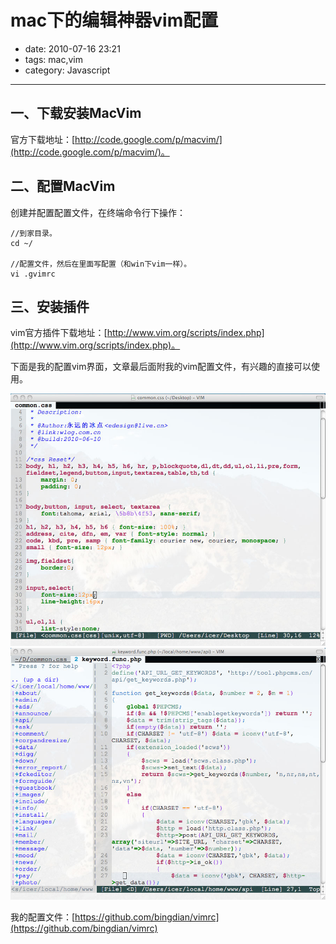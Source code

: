 # mac下的编辑神器vim配置

- date: 2010-07-16 23:21
- tags: mac,vim
- category: Javascript

----------------

## 一、下载安装MacVim

官方下载地址：[http://code.google.com/p/macvim/](http://code.google.com/p/macvim/)。

## 二、配置MacVim

创建并配置配置文件，在终端命令行下操作：

    //到家目录。
    cd ~/
    
    //配置文件，然后在里面写配置（和win下vim一样）。
    vi .gvimrc

## 三、安装插件

vim官方插件下载地址：[http://www.vim.org/scripts/index.php](http://www.vim.org/scripts/index.php)。

下面是我的配置vim界面，文章最后面附我的vim配置文件，有兴趣的直接可以使用。

<img src="/files/img/vim-demo-1.jpg" alt="vim" />

<img src="/files/img/vim-demo-2.jpg" alt="vim" />

我的配置文件：[https://github.com/bingdian/vimrc](https://github.com/bingdian/vimrc)
















